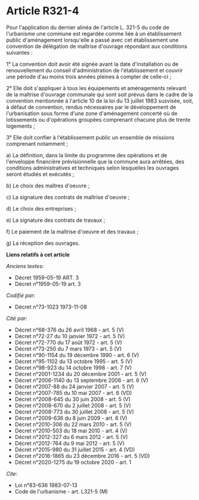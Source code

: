 # Article R321-4

Pour l'application du dernier alinéa de l'article L. 321-5 du code de l'urbanisme une commune est regardée comme liée à un
établissement public d'aménagement lorsqu'elle a passé avec cet établissement une convention de délégation de maîtrise
d'ouvrage répondant aux conditions suivantes :

1° La convention doit avoir été signée avant la date d'installation ou de renouvellement du conseil d'administration de
l'établissement et couvrir une période d'au moins trois années pleines à compter de celle-ci ;

2° Elle doit s'appliquer à tous les équipements et aménagements relevant de la maîtrise d'ouvrage communale qui sont soit
prévus dans le cadre de la convention mentionnée à l'article 10 de la loi du 13 juillet 1983 susvisée, soit, à défaut de
convention, rendus nécessaires par le développement de l'urbanisation sous forme d'une zone d'aménagement concerté où de
lotissements ou d'opérations groupées comprenant chacune plus de trente logements ;

3° Elle doit confier à l'établissement public un ensemble de missions comprenant notamment ;

a) La définition, dans la limite du programme des opérations et de l'enveloppe financière prévisionnelle que la commune aura
arrêtées, des conditions administratives et techniques selon lesquelles les ouvrages seront étudiés et exécutés ;

b) Le choix des maîtres d'oeuvre ;

c) La signature des contrats de maîtrise d'oeuvre ;

d) Le choix des entreprises ;

e) La signature des contrats de travaux ;

f) Le paiement de la maîtrise d'oeuvre et des travaux ;

g) La réception des ouvrages.

**Liens relatifs à cet article**

_Anciens textes_:

  - Décret  1959-05-19 ART. 3
  - Décret n°1959-05-19 art. 3

_Codifié par_:

  - Décret n°73-1023 1973-11-08

_Cité par_:

  - Décret n°68-376 du 26 avril 1968 - art. 5 (V)
  - Décret n°72-27 du 10 janvier 1972 - art. 5 (V)
  - Décret n°72-770 du 17 août 1972 - art. 5 (V)
  - Décret n°73-250 du 7 mars 1973 - art. 5 (V)
  - Décret n°90-1154 du 19 décembre 1990 - art. 6 (V)
  - Décret n°95-1102 du 13 octobre 1995 - art. 5 (V)
  - Décret n°98-923 du 14 octobre 1998 - art. 7 (V)
  - Décret n°2001-1234 du 20 décembre 2001 - art. 5 (V)
  - Décret n°2006-1140 du 13 septembre 2006 - art. 6 (V)
  - Décret n°2007-88 du 24 janvier 2007 - art. 5 (V)
  - Décret n°2007-785 du 10 mai 2007 - art. 6 (VD)
  - Décret n°2008-645 du 30 juin 2008 - art. 5 (V)
  - Décret n°2008-670 du 2 juillet 2008 - art. 5 (V)
  - Décret n°2008-773 du 30 juillet 2008 - art. 5 (V)
  - Décret n°2009-636 du 8 juin 2009 - art. 6 (V)
  - Décret n°2010-306 du 22 mars 2010 - art. 5 (V)
  - Décret n°2010-503 du 18 mai 2010 - art. 4 (V)
  - Décret n°2012-327  du 6 mars 2012 - art. 5 (V)
  - Décret n°2012-764 du 9 mai 2012 - art. 5 (V)
  - Décret n°2015-980 du 31 juillet 2015 - art. 4 (VD)
  - Décret n°2016-1865 du 23 décembre 2016 - art. 5 (VD)
  - Décret n°2020-1275 du 19 octobre 2020 - art. 1

_Cite_:

  - Loi n°83-636 1983-07-13
  - Code de l'urbanisme - art. L321-5 (M)
